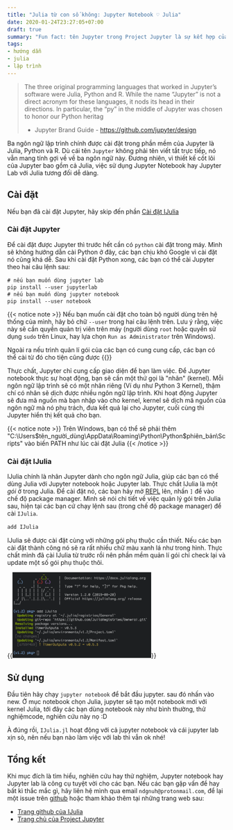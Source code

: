 ```yaml
---
title: "Julia từ con số không: Jupyter Notebook ♡ Julia"
date: 2020-01-24T23:27:05+07:00
draft: true
summary: "Fun fact: tên Jupyter trong Project Jupyter là sự kết hợp của ba ngôn ngữ Julia, Python và R."
tags: 
- hướng dẫn
- julia
- lập trình
---
```


> The three original programming languages that worked in Jupyter’s software were Julia, Python and R. While the name “Jupyter” is not a direct acronym for these languages, it nods its head in their directions. In particular, the “py” in the middle of Jupyter was chosen to honor our Python heritag
> - Jupyter Brand Guide - https://github.com/jupyter/design

Ba ngôn ngữ lập trình chính được cài đặt trong phần mềm của Jupyter là Julia, Python và R. Dù cái tên `Jupyter` không phải tên viết tắt trực tiếp, nó vẫn mang tính gợi về về ba ngôn ngữ này. Đương nhiên, vì thiết kế cốt lõi của Jupyter bao gồm cả Julia, việc sử dụng Jupyter Notebook hay Jupyter Lab với Julia tương đối dễ dàng. 

## Cài đặt

Nếu bạn đã cài đặt Jupyter, hãy skip đến phần [Cài đặt IJulia](#cài-đặt-ijulia)

### Cài đặt Jupyter
Để cài đặt được Jupyter thì trước hết cần có `python` cài đặt trong máy. Mình sẽ không hướng dẫn cài Python ở đây, các bạn chịu khó Google vì cài đặt nó cũng khá dễ. Sau khi cài đặt Python xong, các bạn có thể cài Jupyter theo hai câu lệnh sau:

```shell
# nếu bạn muốn dùng jupyter lab
pip install --user jupyterlab
# nếu bạn muốn dùng jupyter notebook
pip install --user notebook
```

{{< notice note >}}
Nếu bạn muốn cài đặt cho toàn bộ người dùng trên hệ thống của mình, hãy bỏ chữ `--user` trong hai câu lệnh trên. Lưu ý rằng, việc này sẽ cần quyền quản trị viên trên máy (người dùng `root` hoặc quyền sử dụng `sudo` trên Linux, hay lựa chọn `Run as Administrator` trên Windows).

Ngoài ra nếu trình quản lí gói của các bạn có cung cung cấp, các bạn có thể cài từ đó cho tiện cũng được
{{</notice >}}

Thực chất, Jupyter chỉ cung cấp giao diện để bạn làm việc. Để Jupyter notebook thực sự hoạt động, bạn sẽ cần một thứ gọi là "nhân" (kernel). Mỗi ngôn ngữ lập trình sẽ có một nhân riêng (Ví dụ như Python 3 Kernel), thậm chí có nhân sẽ dịch được nhiều ngôn ngữ lập trình. Khi hoạt động Jupyter sẽ đưa mã nguồn mà bạn nhập vào cho kernel, kernel sẽ dịch mã nguồn của ngôn ngữ mà nó phụ trách, đưa kết quả lại cho Jupyter, cuối cùng thì Jupyter hiển thị kết quả cho bạn.

{{< notice note >}}
Trên Windows, bạn có thể sẽ phải thêm "C:\Users\$tên_người_dùng\AppData\Roaming\Python\Python$phiên_bản\Scripts" vào biến PATH như lúc cài đặt Julia
{{< /notice >}}

### Cài đặt IJulia

IJulia chính là nhân Jupyter dành cho ngôn ngữ Julia, giúp các bạn có thể dùng Julia với Jupyter notebook hoặc Jupyter lab. Thực chất IJulia là một *gói* ở trong Julia. Để cài đặt nó, các bạn hãy mở [REPL](../julia-repl) lên, nhấn `]` để vào chế độ package manager. Mình sẽ nói chi tiết về việc quản lý gói trên Julia sau, hiện tại các bạn cứ chạy lệnh sau (trong chế độ package manager) để cài `IJulia`.
```julia
add IJulia
```

IJulia sẽ được cài đặt cùng với những gói phụ thuộc cần thiết. Nếu các bạn cài đặt thành công nó sẽ ra rất nhiều chữ màu xanh lá như trong hình. Thực chất mình đã cài IJulia từ trước rồi nên phần mềm quản lí gói chỉ check lại và update một số gói phụ thuộc thôi.

{{<img src="/img/cai-dat-ijulia-3.png" caption="Kết quả khi lệnh add IJulia thành công" width="320px">}}


## Sử dụng

Đầu tiên hãy chạy `jupyter notebook` để bắt đầu jupyter. sau đó nhấn vào new. Ở mục notebook chọn Julia, jupyter sẽ tạo một notebook mới với kernel Julia, tới đây các bạn dùng notebook này như bình thường, thử nghiệmcode, nghiên cứu này nọ :D

À đúng rồi, `IJulia.jl` hoạt động với cả jupyter notebook và cái jupyter lab xịn sò, nên nếu bạn nào làm việc với lab thì vẫn ok nhé!


## Tổng kết

Khi mục đích là tìm hiểu, nghiên cứu hay thử nghiệm, Jupyter notebook hay Jupyter lab là công cụ tuyệt vời cho các bạn. Nếu các bạn gặp vấn đề hay bất kì thắc mắc gì, hãy liên hệ mình qua email `ndgnuh@protonmail.com`, để lại một issue trên [github](https://github.com/ndgnuh/ndgnuh.github.io) hoặc tham khảo thêm tại những trang web sau:

- [Trang github của IJulia](https://github.com/JuliaLang/IJulia.jl)
- [Trang chủ của Project Jupyter](https://jupyter.org/install)
